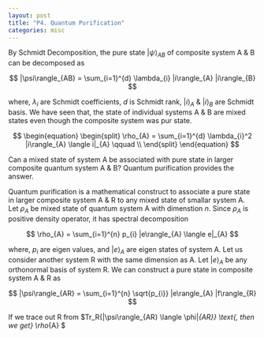```yaml
---
layout: post
title: "P4. Quantum Purification"
categories: misc
---
```


By Schmidt Decomposition, the pure state $|\psi\rangle_{AB}$ of composite system A & B can be decomposed as

$$
|\psi\rangle_{AB} = \sum_{i=1}^{d} \lambda_{i} |i\rangle_{A} |i\rangle_{B}  
$$

where, $\lambda_{i}$ are Schmidt coefficients, $d$ is Schmidt rank, $|i\rangle_{A}$ & $|i\rangle_{B}$ are Schmidt basis. We have seen that, the state of individual systems A & B are mixed states even though the composite system was pur state.

$$
\begin{equation}
\begin{split}
\rho_{A} = \sum_{i=1}^{d} \lambda_{i}^2 |i\rangle_{A} \langle i|_{A} \qquad \\
\end{split}
\end{equation}
$$

Can a mixed state of system A be associated with pure state in larger composite quantum system A & B? Quantum purification provides the answer.  

Quantum purification is a mathematical construct to associate a pure state in larger composite system A & R to any mixed state of smallar system A. Let $\rho_{A}$ be mixed state of quantum system A with dimenstion $n$. Since $\rho_{A}$ is positive density operator, it has spectral decomposition

$$
\rho_{A} = \sum_{i=1}^{n} p_{i} |e\rangle_{A} \langle e|_{A}
$$

where, $p_{i}$ are eigen values, and $|e\rangle_{A}$ are eigen states of system A. Let us consider another system R with the same dimension as A. Let $|e\rangle_{A}$ be any orthonormal basis of system R. We can construct a pure state in composite system A & R as

$$
|\psi\rangle_{AR} = \sum_{i=1}^{n} \sqrt{p_{i}} |e\rangle_{A} |f\rangle_{R}  
$$

If we trace out R from $Tr_R\{|\psi\rangle_{AR} \langle \phi|_{AR}\} \text{, then we get} \rho_{A} $
